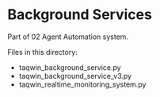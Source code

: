 # Background Services

Part of 02 Agent Automation system.

Files in this directory:
- taqwin_background_service.py
- taqwin_background_service_v3.py
- taqwin_realtime_monitoring_system.py
